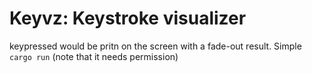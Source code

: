 # Keyvz: Keystroke visualizer

keypressed would be pritn on the screen with a fade-out result. Simple `cargo run` (note that it needs permission)
